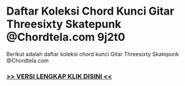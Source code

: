 
 # Daftar Koleksi Chord  Kunci Gitar Threesixty Skatepunk @Chordtela.com 9j2t0


Berikut adalah daftar koleksi chord  kunci Gitar Threesixty Skatepunk @Chordtela.com

###  <a href="https://shortlighzx.web.app?sq=Daftar Koleksi Chord  Kunci Gitar Threesixty Skatepunk @Chordtela.com"> >> VERSI LENGKAP KLIK DISINI << </a>
